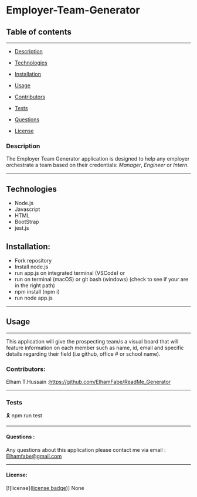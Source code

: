 # Employer-Team-Generator



## Table of contents

-------
* [Description](#description)

* [Technologies](#technologies)

* [Installation](#installation)

* [Usage](#usage)

* [Contributors](#contributors)

* [Tests](#tests)

* [Questions](#questions)

* [License](#license)


### Description

The Employer Team Generator application is designed to help any employer orchestrate a team based on their credentials: _Manager_, _Engineer_ or _Intern_.

---
## Technologies

* Node.js
* Javascript
* HTML
* BootStrap
* jest.js



 ## Installation:

 - Fork repository
 - Install node.js
 - run app.js on integrated terminal (VSCode) or
 - run on terminal (macOS) or git bash (windows) (check to see if your are in the right path)
 - npm install (npm i)
 - run node app.js

 ---

 ## Usage
 
 ---
 This application will give the prospecting team/s a visual board that will feature information on each member such as name, id, email and specific details regarding their field (i.e github, office # or school name).

### Contributors:

Elham T.Hussain :https://github.com/ElhamFabe/ReadMe_Generator

---

### Tests

🎗 npm run test

---
#### Questions :
Any questions about this application please contact me via email : Elhamfabe@gmail.com

 ---

 #### License:
[![license]([license badge](https://img.shields.io/static/v1?label=license&message=None&color=ffa500))]
 None
